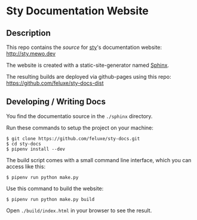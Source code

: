# Sty Documentation Website

## Description

This repo contains the _source_ for [sty](https://github.com/feluxe/sty)'s documentation website: http://sty.mewo.dev

The website is created with a static-site-generator named [Sphinx](https://www.sphinx-doc.org).

The resulting builds are deployed via github-pages using this repo: https://github.com/feluxe/sty-docs-dist

## Developing / Writing Docs

You find the documentatio source in the `./sphinx` directory.

Run these commands to setup the project on your machine:

```
$ git clone https://github.com/feluxe/sty-docs.git
$ cd sty-docs
$ pipenv install --dev
```

The build script comes with a small command line interface, which you can access like this:

```
$ pipenv run python make.py
```

Use this command to build the website:

```
$ pipenv run python make.py build
```

Open `./build/index.html` in your browser to see the result.

